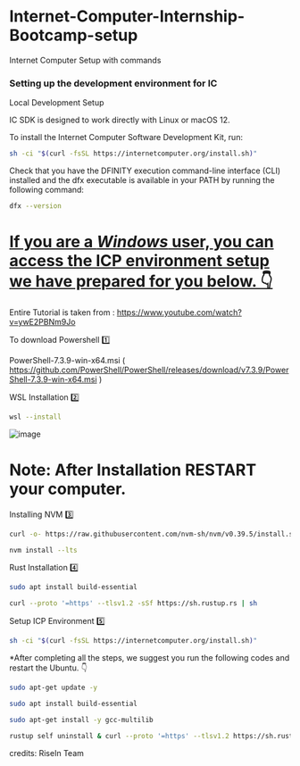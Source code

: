 # Internet-Computer-Internship-Bootcamp-setup
Internet Computer Setup with commands

### Setting up the development environment for IC

Local Development Setup

IC SDK is designed to work directly with Linux or macOS 12.

To install the Internet Computer Software Development Kit, run:

```bash
sh -ci "$(curl -fsSL https://internetcomputer.org/install.sh)"
```

Check that you have the DFINITY execution command-line interface (CLI) installed and the dfx executable is available in your PATH by running the following command:
```bash
dfx --version
```

# <u>If you are a <b><i>Windows</i></b> user, you can access the ICP environment setup we have prepared for you below. 👇</u>

Entire Tutorial is taken from : https://www.youtube.com/watch?v=ywE2PBNm9Jo

To download Powershell 1️⃣

PowerShell-7.3.9-win-x64.msi ( https://github.com/PowerShell/PowerShell/releases/download/v7.3.9/PowerShell-7.3.9-win-x64.msi )


WSL Installation 2️⃣
```bash
wsl --install
```
![image](https://github.com/Arya-0902/Internet-Computer-Internship-Bootcamp-setup/assets/99527147/5191abab-8b3b-44b9-a490-b72bd17be5f4)

# Note: After Installation RESTART your computer.

Installing NVM 3️⃣
```bash
curl -o- https://raw.githubusercontent.com/nvm-sh/nvm/v0.39.5/install.sh | bash
```
```bash
nvm install --lts
```
Rust Installation 4️⃣
```bash
sudo apt install build-essential
```
```bash
curl --proto '=https' --tlsv1.2 -sSf https://sh.rustup.rs | sh
```
Setup ICP Environment 5️⃣
```bash
sh -ci "$(curl -fsSL https://internetcomputer.org/install.sh)"
```

*After completing all the steps, we suggest you run the following codes and restart the Ubuntu. 👇
```bash
sudo apt-get update -y
```
```bash
sudo apt install build-essential
```
```bash
sudo apt-get install -y gcc-multilib
```
```bash
rustup self uninstall & curl --proto '=https' --tlsv1.2 https://sh.rustup.rs/ -sSf | sh
```


credits: RiseIn Team
